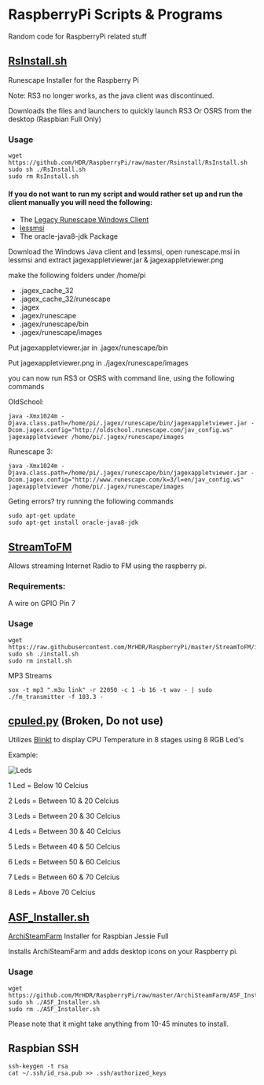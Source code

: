 # RaspberryPi Scripts & Programs
Random code for RaspberryPi related stuff

## [RsInstall.sh](https://github.com/MrHDR/RaspberryPi/raw/master/Rsinstall/RsInstall.sh)
Runescape Installer for the Raspberry Pi

Note: RS3 no longer works, as the java client was discontinued.

Downloads the files and launchers to quickly launch RS3 Or OSRS from the desktop (Raspbian Full Only)

### Usage
```
wget https://github.com/HDR/RaspberryPi/raw/master/Rsinstall/RsInstall.sh
sudo sh ./RsInstall.sh
sudo rm RsInstall.sh
```
#### If you do not want to run my script and would rather set up and run the client manually you will need the following:

- The [Legacy Runescape Windows Client](http://www.runescape.com/downloads/runescape.msi?13042016)
- [lessmsi](https://github.com/activescott/lessmsi)
- The oracle-java8-jdk Package

Download the Windows Java client and lessmsi, open runescape.msi in lessmsi and extract jagexappletviewer.jar & jagexappletviewer.png

make the following folders under /home/pi

- .jagex_cache_32
- .jagex_cache_32/runescape
- .jagex
- .jagex/runescape
- .jagex/runescape/bin
- .jagex/runescape/images

Put jagexappletviewer.jar in .jagex/runescape/bin

Put jagexappletviewer.png in ./jagex/runescape/images

you can now run RS3 or OSRS with command line, using the following commands

OldSchool:
```
java -Xmx1024m -Djava.class.path=/home/pi/.jagex/runescape/bin/jagexappletviewer.jar -Dcom.jagex.config="http://oldschool.runescape.com/jav_config.ws" jagexappletviewer /home/pi/.jagex/runescape/images
```

Runescape 3:
```
java -Xmx1024m -Djava.class.path=/home/pi/.jagex/runescape/bin/jagexappletviewer.jar -Dcom.jagex.config="http://www.runescape.com/k=3/l=en/jav_config.ws" jagexappletviewer /home/pi/.jagex/runescape/images
```

Geting errors? try running the following commands
```
sudo apt-get update
sudo apt-get install oracle-java8-jdk
```

## [StreamToFM](https://raw.githubusercontent.com/MrHDR/RaspberryPi/master/StreamToFM/install.sh)
Allows streaming Internet Radio to FM using the raspberry pi.

### Requirements:
A wire on GPIO Pin 7

### Usage
```
wget https://raw.githubusercontent.com/MrHDR/RaspberryPi/master/StreamToFM/install.sh
sudo sh ./install.sh
sudo rm install.sh
```
MP3 Streams
```
sox -t mp3 ".m3u link" -r 22050 -c 1 -b 16 -t wav - | sudo ./fm_transmitter -f 103.3 -
```

## [cpuled.py](https://github.com/MrHDR/RaspberryPi/raw/master/Blinkt/cpuled.py) (Broken, Do not use)
Utilizes [Blinkt](https://thepihut.com/products/blinkt) to display CPU Temperature in 8 stages using 8 RGB Led's

Example:

![Leds](http://i.imgur.com/GHo3ujM.png)


1 Led = Below 10 Celcius

2 Leds = Between 10 & 20 Celcius

3 Leds = Between 20 & 30 Celcius

4 Leds = Between 30 & 40 Celcius

5 Leds = Between 40 & 50 Celcius

6 Leds = Between 50 & 60 Celcius

7 Leds = Between 60 & 70 Celcius

8 Leds = Above 70 Celcius

## [ASF_Installer.sh](https://github.com/MrHDR/RaspberryPi/raw/master/ArchiSteamFarm/ASF_Installer.sh)
[ArchiSteamFarm](https://github.com/JustArchi/ArchiSteamFarm) Installer for Raspbian Jessie Full

Installs ArchiSteamFarm and adds desktop icons on your Raspberry pi.

### Usage
```
wget https://github.com/MrHDR/RaspberryPi/raw/master/ArchiSteamFarm/ASF_Installer.sh
sudo sh ./ASF_Installer.sh
sudo rm ./ASF_Installer.sh
```

Please note that it might take anything from 10-45 minutes to install.


## Raspbian SSH
```
ssh-keygen -t rsa
cat ~/.ssh/id_rsa.pub >> .ssh/authorized_keys
```
